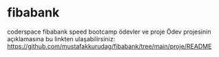 # fibabank
coderspace fibabank speed bootcamp ödevler ve proje
Ödev projesinin açıklamasına bu linkten ulaşabilirsiniz: https://github.com/mustafakkurudag/fibabank/tree/main/proje/README
